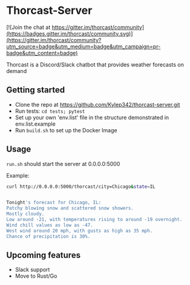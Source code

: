 # Thorcast-Server

[![Join the chat at https://gitter.im/thorcast/community](https://badges.gitter.im/thorcast/community.svg)](https://gitter.im/thorcast/community?utm_source=badge&utm_medium=badge&utm_campaign=pr-badge&utm_content=badge)

Thorcast is a Discord/Slack chatbot that provides weather forecasts on demand

## Getting started
- Clone the repo at https://github.com/Kylep342/thorcast-server.git
- Run tests: `cd tests; pytest`
- Set up your own 'env.list' file in the structure demonstrated in env.list.example
- Run `build.sh` to set up the Docker Image

## Usage
`run.sh` should start the server at 0.0.0.0:5000

Example:

```Bash
curl http://0.0.0.0:5000/thorcast/city=Chicago&state=IL


Tonight's forecast for Chicago, IL:
Patchy blowing snow and scattered snow showers.
Mostly cloudy.
Low around -21, with temperatures rising to around -19 overnight.
Wind chill values as low as -47.
West wind around 20 mph, with gusts as high as 35 mph.
Chance of precipitation is 30%.
```

## Upcoming features
- Slack support
- Move to Rust/Go

